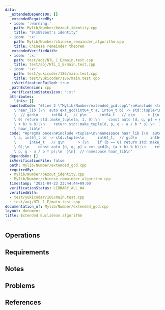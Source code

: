 ```yaml
---
data:
  _extendedDependsOn: []
  _extendedRequiredBy:
  - icon: ':warning:'
    path: Mylib/Number/bezout_identity.cpp
    title: "B\xE9zout's identity"
  - icon: ':x:'
    path: Mylib/Number/chinese_remainder_algorithm.cpp
    title: Chinese remainder theorem
  _extendedVerifiedWith:
  - icon: ':x:'
    path: test/aoj/NTL_1_E/main.test.cpp
    title: test/aoj/NTL_1_E/main.test.cpp
  - icon: ':x:'
    path: test/yukicoder/186/main.test.cpp
    title: test/yukicoder/186/main.test.cpp
  _isVerificationFailed: true
  _pathExtension: cpp
  _verificationStatusIcon: ':x:'
  attributes:
    links: []
  bundledCode: "#line 2 \"Mylib/Number/extended_gcd.cpp\"\n#include <tuple>\n\nnamespace\
    \ haar_lib {\n  auto ext_gcd(int64_t a, int64_t b) -> std::tuple<\n      int64_t,\
    \  // gcd\n      int64_t,  // p\n      int64_t   // q\n      > {\n    if (b ==\
    \ 0) return std::make_tuple(a, 1, 0);\n    const auto [d, q, p] = ext_gcd(b, (a\
    \ + b) % b);\n    return std::make_tuple(d, p, q - a / b * p);\n  }\n}  // namespace\
    \ haar_lib\n"
  code: "#pragma once\n#include <tuple>\n\nnamespace haar_lib {\n  auto ext_gcd(int64_t\
    \ a, int64_t b) -> std::tuple<\n      int64_t,  // gcd\n      int64_t,  // p\n\
    \      int64_t   // q\n      > {\n    if (b == 0) return std::make_tuple(a, 1,\
    \ 0);\n    const auto [d, q, p] = ext_gcd(b, (a + b) % b);\n    return std::make_tuple(d,\
    \ p, q - a / b * p);\n  }\n}  // namespace haar_lib\n"
  dependsOn: []
  isVerificationFile: false
  path: Mylib/Number/extended_gcd.cpp
  requiredBy:
  - Mylib/Number/bezout_identity.cpp
  - Mylib/Number/chinese_remainder_algorithm.cpp
  timestamp: '2021-04-23 23:44:44+09:00'
  verificationStatus: LIBRARY_ALL_WA
  verifiedWith:
  - test/yukicoder/186/main.test.cpp
  - test/aoj/NTL_1_E/main.test.cpp
documentation_of: Mylib/Number/extended_gcd.cpp
layout: document
title: Extended Euclidean algorithm
---
```


## Operations

## Requirements

## Notes

## Problems

## References
